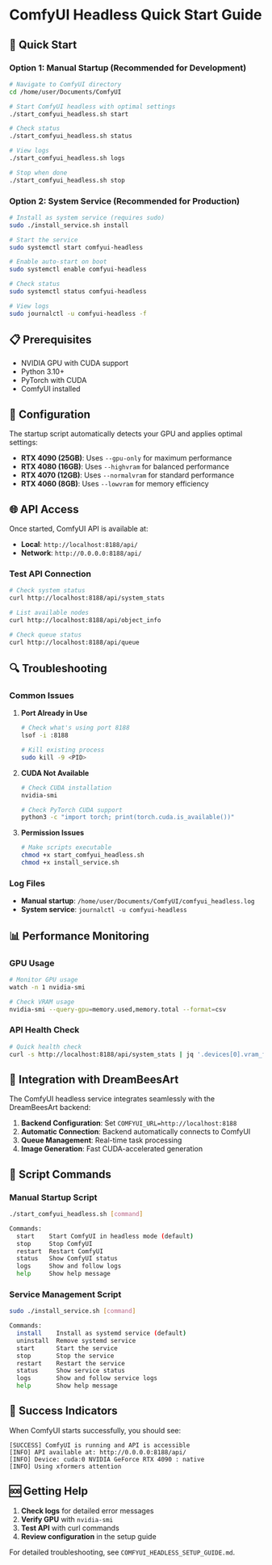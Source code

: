 # ComfyUI Headless Quick Start Guide

## 🚀 Quick Start

### Option 1: Manual Startup (Recommended for Development)

```bash
# Navigate to ComfyUI directory
cd /home/user/Documents/ComfyUI

# Start ComfyUI headless with optimal settings
./start_comfyui_headless.sh start

# Check status
./start_comfyui_headless.sh status

# View logs
./start_comfyui_headless.sh logs

# Stop when done
./start_comfyui_headless.sh stop
```

### Option 2: System Service (Recommended for Production)

```bash
# Install as system service (requires sudo)
sudo ./install_service.sh install

# Start the service
sudo systemctl start comfyui-headless

# Enable auto-start on boot
sudo systemctl enable comfyui-headless

# Check status
sudo systemctl status comfyui-headless

# View logs
sudo journalctl -u comfyui-headless -f
```

## 📋 Prerequisites

- NVIDIA GPU with CUDA support
- Python 3.10+
- PyTorch with CUDA
- ComfyUI installed

## 🔧 Configuration

The startup script automatically detects your GPU and applies optimal settings:

- **RTX 4090 (25GB)**: Uses `--gpu-only` for maximum performance
- **RTX 4080 (16GB)**: Uses `--highvram` for balanced performance
- **RTX 4070 (12GB)**: Uses `--normalvram` for standard performance
- **RTX 4060 (8GB)**: Uses `--lowvram` for memory efficiency

## 🌐 API Access

Once started, ComfyUI API is available at:
- **Local**: `http://localhost:8188/api/`
- **Network**: `http://0.0.0.0:8188/api/`

### Test API Connection

```bash
# Check system status
curl http://localhost:8188/api/system_stats

# List available nodes
curl http://localhost:8188/api/object_info

# Check queue status
curl http://localhost:8188/api/queue
```

## 🔍 Troubleshooting

### Common Issues

1. **Port Already in Use**
   ```bash
   # Check what's using port 8188
   lsof -i :8188
   
   # Kill existing process
   sudo kill -9 <PID>
   ```

2. **CUDA Not Available**
   ```bash
   # Check CUDA installation
   nvidia-smi
   
   # Check PyTorch CUDA support
   python3 -c "import torch; print(torch.cuda.is_available())"
   ```

3. **Permission Issues**
   ```bash
   # Make scripts executable
   chmod +x start_comfyui_headless.sh
   chmod +x install_service.sh
   ```

### Log Files

- **Manual startup**: `/home/user/Documents/ComfyUI/comfyui_headless.log`
- **System service**: `journalctl -u comfyui-headless`

## 📊 Performance Monitoring

### GPU Usage
```bash
# Monitor GPU usage
watch -n 1 nvidia-smi

# Check VRAM usage
nvidia-smi --query-gpu=memory.used,memory.total --format=csv
```

### API Health Check
```bash
# Quick health check
curl -s http://localhost:8188/api/system_stats | jq '.devices[0].vram_free'
```

## 🔄 Integration with DreamBeesArt

The ComfyUI headless service integrates seamlessly with the DreamBeesArt backend:

1. **Backend Configuration**: Set `COMFYUI_URL=http://localhost:8188`
2. **Automatic Connection**: Backend automatically connects to ComfyUI
3. **Queue Management**: Real-time task processing
4. **Image Generation**: Fast CUDA-accelerated generation

## 📝 Script Commands

### Manual Startup Script
```bash
./start_comfyui_headless.sh [command]

Commands:
  start    Start ComfyUI in headless mode (default)
  stop     Stop ComfyUI
  restart  Restart ComfyUI
  status   Show ComfyUI status
  logs     Show and follow logs
  help     Show help message
```

### Service Management Script
```bash
sudo ./install_service.sh [command]

Commands:
  install    Install as systemd service (default)
  uninstall  Remove systemd service
  start      Start the service
  stop       Stop the service
  restart    Restart the service
  status     Show service status
  logs       Show and follow service logs
  help       Show help message
```

## 🎯 Success Indicators

When ComfyUI starts successfully, you should see:

```
[SUCCESS] ComfyUI is running and API is accessible
[INFO] API available at: http://0.0.0.0:8188/api/
[INFO] Device: cuda:0 NVIDIA GeForce RTX 4090 : native
[INFO] Using xformers attention
```

## 🆘 Getting Help

1. **Check logs** for detailed error messages
2. **Verify GPU** with `nvidia-smi`
3. **Test API** with curl commands
4. **Review configuration** in the setup guide

For detailed troubleshooting, see `COMFYUI_HEADLESS_SETUP_GUIDE.md`.
